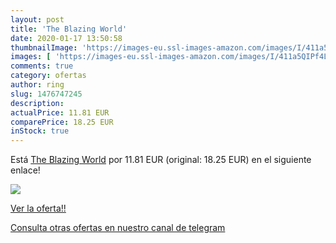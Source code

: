 ```yaml
---
layout: post
title: 'The Blazing World'
date: 2020-01-17 13:50:58
thumbnailImage: 'https://images-eu.ssl-images-amazon.com/images/I/411a5QIPf4L._SL200_.jpg'
images: [ 'https://images-eu.ssl-images-amazon.com/images/I/411a5QIPf4L._SL200_.jpg' ]
comments: true
category: ofertas
author: ring
slug: 1476747245
description:
actualPrice: 11.81 EUR
comparePrice: 18.25 EUR
inStock: true
---
```


Está [The Blazing World](https://www.amazon.com/dp/1476747245/?tag=redken08-20) por 11.81 EUR (original: 18.25 EUR) en el siguiente enlace!

[![](https://images-eu.ssl-images-amazon.com/images/I/411a5QIPf4L._SL200_.jpg)](https://www.amazon.com/dp/1476747245/?tag=redken08-20)

[Ver la oferta!!](https://www.amazon.com/dp/1476747245/?tag=redken08-20)

[Consulta otras ofertas en nuestro canal de telegram](https://t.me/s/ofertas25)

